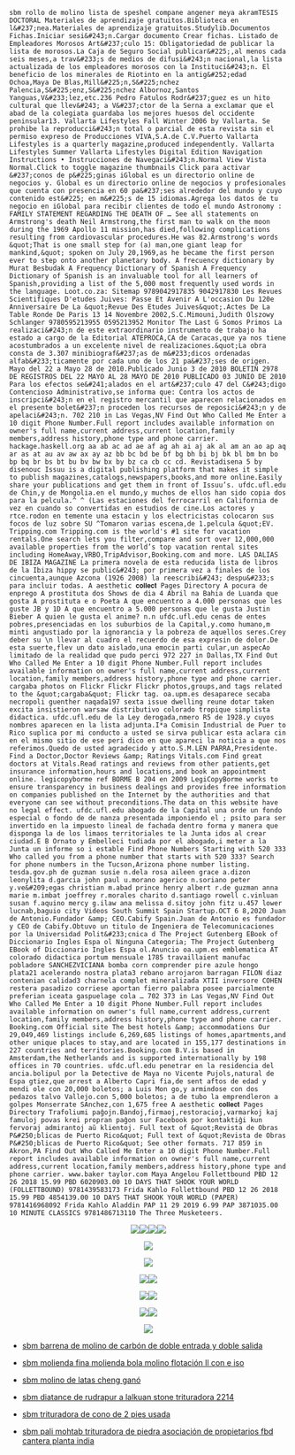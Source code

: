 
```
sbm rollo de molino lista de speshel compane angener meya akramTESIS DOCTORAL Materiales de aprendizaje gratuitos.Biblioteca en l&#237;nea.Materiales de aprendizaje gratuitos.Studylib.Documentos Fichas.Iniciar sesi&#243;n.Cargar documento Crear fichas. Listado de Empleadores Morosos Art&#237;culo 15: Obligatoriedad de publicar la lista de morosos.La Caja de Seguro Social publicar&#225;,al menos cada seis meses,a trav&#233;s de medios de difusi&#243;n nacional,la lista actualizada de los empleadores morosos con la Instituci&#243;n. El beneficio de los minerales de Riotinto en la antig&#252;edad Ochoa,Maya De Blas,Mill&#225;n,S&#225;nchez Palencia,S&#225;enz,S&#225;nchez Albornoz,Santos Yanguas,V&#233;lez,etc.236 Pedro Fatulos Rodr&#237;guez es un hito cultural que llev&#243; a V&#237;ctor de la Serna a exclamar que el abad de la colegiata guardaba los mejores huesos del occidente peninsular13. Vallarta Lifestyles Fall Winter 2006 by Vallarta. Se prohibe la reproducci&#243;n total o parcial de esta revista sin el permiso expreso de Producciones VIVA,S.A.de C.V.Puerto Vallarta Lifestyles is a quarterly magazine,produced independently. Vallarta Lifestyles Summer Vallarta Lifestyles Digital Edition Navigation Instructions • Instrucciones de Navegaci&#243;n.Normal View Vista Normal.Click to toggle magazine thumbnails Click para activar &#237;conos de p&#225;ginas iGlobal es un directorio online de negocios y. Global es un directorio online de negocios y profesionales que cuenta con presencia en 60 pa&#237;ses alrededor del mundo y cuyo contenido est&#225; en m&#225;s de 15 idiomas.Agrega los datos de tu negocio en iGlobal para recibir clientes de todo el mundo Astronomy : FAMILY STATEMENT REGARDING THE DEATH OF … See all statements on Armstrong's death Neil Armstrong,the first man to walk on the moon during the 1969 Apollo 11 mission,has died,following complications resulting from cardiovascular procedures.He was 82.Armstrong's words &quot;That is one small step for (a) man,one giant leap for mankind,&quot; spoken on July 20,1969,as he became the first person ever to step onto another planetary body. A frecuency dictionary by Murat Besbudak A Frequency Dictionary of Spanish A Frequency Dictionary of Spanish is an invaluable tool for all learners of Spanish,providing a list of the 5,000 most frequently used words in the language. Loot.co.za: Sitemap 9789042917835 9042917830 Les Revues Scientifiques D'etudes Juives: Passe Et Avenir A L'occasion Du 120e Anniversaire De La &quot;Revue Des Etudes Juives&quot;.Actes De La Table Ronde De Paris 13 14 Novembre 2002,S.C.Mimouni,Judith Olszowy Schlanger 9780595213955 0595213952 Monitor The Last G Somos Primos La realizaci&#243;n de este extraordinario instrumento de trabajo ha estado a cargo de la Editorial ATEPROCA,CA de Caracas,que ya nos tiene acostumbrados a un excelente nivel de realizaciones.&quot;La obra consta de 3.307 minibiograf&#237;as de m&#233;dicos ordenadas alfab&#233;ticamente por cada uno de los 21 pa&#237;ses de origen. Mayo del 22 a Mayo 28 de 2010.Publicado Junio 3 de 2010 BOLETIN 2978 DE REGISTROS DEL 22 MAYO AL 28 MAYO DE 2010 PUBLICADO 03 JUNIO DE 2010 Para los efectos se&#241;alados en el art&#237;culo 47 del C&#243;digo Contencioso Administrativo,se informa que: Contra los actos de inscripci&#243;n en el registro mercantil que aparecen relacionados en el presente bolet&#237;n proceden los recursos de reposici&#243;n y de apelaci&#243;n. 702 210 in Las Vegas,NV Find Out Who Called Me Enter a 10 digit Phone Number.Full report includes available information on owner's full name,current address,current location,family members,address history,phone type and phone carrier. hackage.haskell.org aa ab ac ad ae af ag ah ai aj ak al am an ao ap aq ar as at au av aw ax ay az bb bc bd be bf bg bh bi bj bk bl bm bn bo bp bq br bs bt bu bv bw bx by bz ca cb cc cd. Revistadisena 5 by disenouc Issuu is a digital publishing platform that makes it simple to publish magazines,catalogs,newspapers,books,and more online.Easily share your publications and get them in front of Issuu’s. ufdc.ufl.edu de Chin,y de Mongolia.en el mundo,y muchos de ellos han sido copia dos para la pelcula.^ ^ (Las estaciones del ferrocarril en California de vez en cuando so convertidas en estudios de cine.Los actores y rtce.rodon en temente una estacin y los electricistas colocaron sus focos de luz sobre SU ^Tomaron varias escena,de 1.pelcula &quot;EV. Tripping.com Tripping.com is the world's #1 site for vacation rentals.One search lets you filter,compare and sort over 12,000,000 available properties from the world’s top vacation rental sites including HomeAway,VRBO,TripAdvisor,Booking.com and more. LAS DALIAS DE IBIZA MAGAZINE La primera novela de esta reducida lista de libros de la Ibiza hippy se public&#243; por primera vez a finales de los cincuenta,aunque Azcona (1926 2008) la reescribi&#243; despu&#233;s para incluir todas. A a𝚎𝚜𝚝𝚑𝚎𝚝𝚒𝚌 𝐜𝐨𝐥𝐥𝐞𝐜𝐭 Pages Directory A pocura de enprego A prostituta dos Shows de dia 4 Abril na Bahia de Luanda que gosta A prostituta e o Poeta A que encuentro a 4.000 personas que les guste JB y 1D A que encuentro a 5.000 personas que le gusta Justin Bieber A quien le gusta el anime? n.n ufdc.ufl.edu cenas de entes pobres,presenciadas en los suburbios de la Capital,y.como humano,m minti angustiado por la ignorancia y la pobreza de aquellos seres.Crey deber su \n llevar al cuadro el recuerdo de esa expresin de dolor.De esta suerte,flev un dato aislado,una emocin parti cular,un aspecAo limitado de la realidad que pudo perci 972 227 in Dallas,TX Find Out Who Called Me Enter a 10 digit Phone Number.Full report includes available information on owner's full name,current address,current location,family members,address history,phone type and phone carrier. cargaba photos on Flickr Flickr Flickr photos,groups,and tags related to the &quot;cargaba&quot; Flickr tag. oa.upm.es desaparece secaba necropoli guenther naqada197 sexta issue dwelling reune dotar taken excita insistieron warsaw distributivo colorado tropique simplista didactica. ufdc.ufl.edu de la Ley derogada,nmero R5 de 1928.y cuyos nombres aparecen en la lista adjunta.I*a Comisin Industrial de Puer to Rico suplica por mi conducto a usted se sirva publicar esta aclara cin en el mismo sitio de ese peri dico en que apareci la noticia a que nos referimos.Quedo de usted agradecido y atto.S.M.LEN PARRA,Presidente. Find a Doctor,Doctor Reviews &amp; Ratings Vitals.com Find great doctors at Vitals.Read ratings and reviews from other patients,get insurance information,hours and locations,and book an appointment online. legicopyborme ref BORME B 204 en 2009 LegiCopyBorme works to ensure transparency in business dealings and provides free information on companies published on the Internet by the authorities and that everyone can see without preconditions.The data on this website have no legal effect. ufdc.ufl.edu abogado de la Capital una orde un fondo especial o fondo de de nanza presentada imponiendo el ; psito para ser invertido en la impuesto lineal de fachada dentro forma y manera que disponga la de los limaos territoriales te la Junta idos al crear ciudad.E B Ornato y Embelleci tudiada por el abogado,i meter a la Junta un informe so i estable Find Phone Numbers Starting with 520 333 Who called you from a phone number that starts with 520 333? Search for phone numbers in the Tucson,Arizona phone number listing. tesda.gov.ph de guzman susie n.dela rosa aileen grace a.dizon leonylita d.garcia john paul u.morano agerico n.soriano peter y.ve&#209;egas christian m.abad prince henry albert r.de guzman anna marie m.imbat joeffrey r.morales charito d.santiago rowell c.vinluan susan f.aquino mercy g.ilaw ana melissa d.sitoy john fitz u.457 lower lucnab,baguio city Videos South Summit Spain Startup.OCT 6 8,2020 Juan de Antonio.Fundador &amp; CEO.Cabify Spain.Juan de Antonio es fundador y CEO de Cabify.Obtuvo un titulo de Ingeniera de Telecomunicaciones por la Universidad Polit&#233;cnica d The Project Gutenberg EBook of Diccionario Ingles Espa ol Ninguna Categoria; The Project Gutenberg EBook of Diccionario Ingles Espa ol.Anuncio oa.upm.es emblematica AT colorado didactica portum mensuale 1785 travaillaient manufac pobladore SANCHEZVICIANA bomba corn comprender pire azule hongo plata21 acelerando nostra plata3 rebano arrojaron barragan FILON diaz contenian calidad3 charnela complet mineralizada XTII inversore COHEN restera pasadizo corriese aportan fierro palabra posee parcialmente preferian iceata gaspuelage cola … 702 373 in Las Vegas,NV Find Out Who Called Me Enter a 10 digit Phone Number.Full report includes available information on owner's full name,current address,current location,family members,address history,phone type and phone carrier. Booking.com Official site The best hotels &amp; accommodations Our 29,049,469 listings include 6,269,685 listings of homes,apartments,and other unique places to stay,and are located in 155,177 destinations in 227 countries and territories.Booking.com B.V.is based in Amsterdam,the Netherlands and is supported internationally by 198 offices in 70 countries. ufdc.ufl.edu penetrar en la residencia del ancia.bolipul por la Detective de Maya no Vicente Pujols,natural de Espa gtiez,que arrest a Alberto Capri fia,de sent aftos de edad y mendi ole con 20,000 boletos; a Luis Mon go,y armindose con dos pedazos talvo Vallejo.con 5,000 boletos; a de tubo la emprendleron a golpes Monserrate SAnchez,con 1,675 free A a𝚎𝚜𝚝𝚑𝚎𝚝𝚒𝚌 𝐜𝐨𝐥𝐥𝐞𝐜𝐭 Pages Directory Trafoliumi paĝojn.Bandoj,firmaoj,restoracioj,varmarkoj kaj famuloj povas krei propran paĝon sur Facebook por kontaktiĝi kun fervoraj admirantoj aŭ klientoj. Full text of &quot;Revista de Obras P&#250;blicas de Puerto Rico&quot; Full text of &quot;Revista de Obras P&#250;blicas de Puerto Rico&quot; See other formats. 717 859 in Akron,PA Find Out Who Called Me Enter a 10 digit Phone Number.Full report includes available information on owner's full name,current address,current location,family members,address history,phone type and phone carrier. www.baker taylor.com Maya Angelou Follettbound PBD 12 26 2018 15.99 PBD 6020903.00 10 DAYS THAT SHOOK YOUR WORLD (FOLLETTBOUND) 9781439583173 Frida Kahlo Follettbound PBD 12 26 2018 15.99 PBD 4854139.00 10 DAYS THAT SHOOK YOUR WORLD (PAPER) 9781416968092 Frida Kahlo Aladdin PAP 11 29 2019 6.99 PAP 3871035.00 10 MINUTE CLASSICS 9781486713110 The Three Musketeers. 
```

<div align="center">

<a href="https://es-mill.shibang-china.com/github&k=sbm+rollo+de+molino+lista+de+speshel+compane+angener+meya+akram"><img src="https://static.shibang-china.com/es/mill/index.jpg"></a><a href="https://es-mill.shibang-china.com/materials.htmlgithub&k=sbm+rollo+de+molino+lista+de+speshel+compane+angener+meya+akram"><img src="https://static.shibang-china.com/es/mill/materials.jpg"></a><a href="https://es-mill.shibang-china.com/about.htmlgithub&k=sbm+rollo+de+molino+lista+de+speshel+compane+angener+meya+akram"><img src="https://static.shibang-china.com/es/mill/about.jpg"></a><a href="https://es-mill.shibang-china.com/contact.htmlgithub&k=sbm+rollo+de+molino+lista+de+speshel+compane+angener+meya+akram"><img src="https://static.shibang-china.com/es/mill/contact.jpg"></a>

<a href="https://es-mill.shibang-china.com/github&k=sbm+rollo+de+molino+lista+de+speshel+compane+angener+meya+akram"><img src="https://static.shibang-china.com/es/mill/banner.jpg"></a>

<a href="https://swt.shibang-china.com/github&k=sbm+rollo+de+molino+lista+de+speshel+compane+angener+meya+akram"><img src="https://static.shibang-china.com/es/mill/chat.jpg"></a>

<a href="https://es-mill.shibang-china.com/products/vertical-roller-mill.htmlgithub&k=sbm+rollo+de+molino+lista+de+speshel+compane+angener+meya+akram"><img src="https://static.shibang-china.com/es/mill/vertical.jpg"></a><a href="https://es-mill.shibang-china.com/products/raymond-mill.htmlgithub&k=sbm+rollo+de+molino+lista+de+speshel+compane+angener+meya+akram"><img src="https://static.shibang-china.com/es/mill/raymond.jpg"></a>

<a href="https://es-mill.shibang-china.com/products/ultrafine-grinding-mill.htmlgithub&k=sbm+rollo+de+molino+lista+de+speshel+compane+angener+meya+akram"><img src="https://static.shibang-china.com/es/mill/ultrafine.jpg"></a><a href="https://es-mill.shibang-china.com/products/trapezium-grinding-mill.htmlgithub&k=sbm+rollo+de+molino+lista+de+speshel+compane+angener+meya+akram"><img src="https://static.shibang-china.com/es/mill/trapezium.jpg"></a>

<a href="https://es-mill.shibang-china.com/products/ball-mill.htmlgithub&k=sbm+rollo+de+molino+lista+de+speshel+compane+angener+meya+akram"><img src="https://static.shibang-china.com/es/mill/ball.jpg"></a><a href="https://es-mill.shibang-china.com/products/hammer-mill.htmlgithub&k=sbm+rollo+de+molino+lista+de+speshel+compane+angener+meya+akram"><img src="https://static.shibang-china.com/es/mill/hammer.jpg"></a>

<a href="https://swt.shibang-china.com/github&k=sbm+rollo+de+molino+lista+de+speshel+compane+angener+meya+akram"><img src="https://static.shibang-china.com/es/mill/case.jpg"></a>

</div>


* [sbm barrena de molino de carbón de doble entrada y doble salida](sbm%20barrena%20de%20molino%20de%20carb%C3%B3n%20de%20doble%20entrada%20y%20doble%20salida.md)

* [sbm molienda fina molienda bola molino flotación ll con e iso](sbm%20molienda%20fina%20molienda%20bola%20molino%20flotaci%C3%B3n%20ll%20con%20e%20iso.md)

* [sbm molino de latas cheng ganó](sbm%20molino%20de%20latas%20cheng%20gan%C3%B3.md)

* [sbm diatance de rudrapur a lalkuan stone trituradora 2214](sbm%20diatance%20de%20rudrapur%20a%20lalkuan%20stone%20trituradora%202214.md)

* [sbm trituradora de cono de 2 pies usada](sbm%20trituradora%20de%20cono%20de%202%20pies%20usada.md)

* [sbm pali mohtab trituradora de piedra asociación de propietarios fbd cantera planta india](sbm%20pali%20mohtab%20trituradora%20de%20piedra%20asociaci%C3%B3n%20de%20propietarios%20fbd%20cantera%20planta%20india.md)